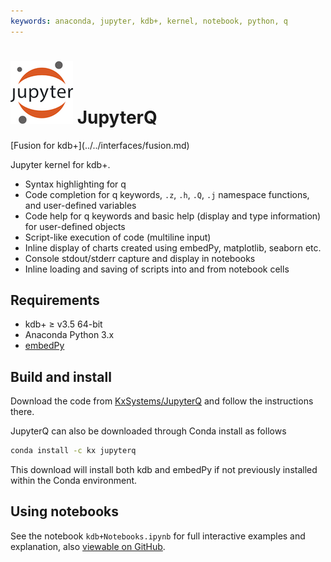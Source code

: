 ```yaml
---
keywords: anaconda, jupyter, kdb+, kernel, notebook, python, q
---
```


# ![Jupyter](../../interfaces/img/jupyter.png) JupyterQ

<div class="fusion" markdown="1">
<i class="fab fa-superpowers"></i> [Fusion for kdb+](../../interfaces/fusion.md)
</div>


Jupyter kernel for kdb+.

-   Syntax highlighting for q
-   Code completion for q keywords, `.z`, `.h`, `.Q`, `.j` namespace functions, and user-defined variables
-   Code help for q keywords and basic help (display and type information) for user-defined objects
-   Script-like execution of code (multiline input)
-   Inline display of charts created using embedPy, matplotlib, seaborn etc.
-   Console stdout/stderr capture and display in notebooks
-   Inline loading and saving of scripts into and from notebook cells


## Requirements 

-   kdb+ ≥ v3.5 64-bit
-   Anaconda Python 3.x
-   [embedPy](https://github.com/KxSystems/embedPy)


## Build and install

<i class="fas fa-download"></i> Download the code from <i class="fab fa-github"></i> [KxSystems/JupyterQ](https://github.com/kxsystems/jupyterq) and follow the instructions there.

JupyterQ can also be downloaded through Conda install as follows

```bash
conda install -c kx jupyterq
```

This download will install both kdb and embedPy if not previously installed within the Conda environment.


## Using notebooks

See the notebook `kdb+Notebooks.ipynb` for full interactive examples and explanation, also [viewable on GitHub](https://github.com/KxSystems/jupyterq/blob/master/kdb%2BNotebooks.ipynb).
